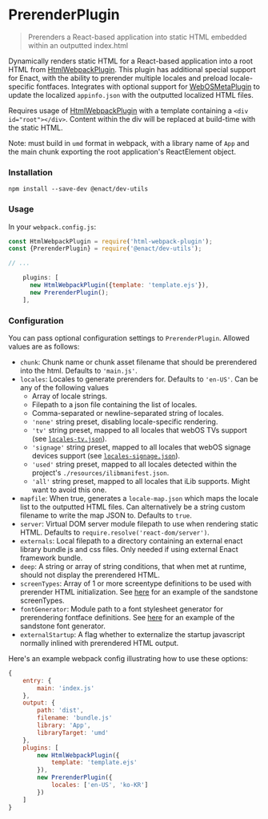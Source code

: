 # PrerenderPlugin

> Prerenders a React-based application into static HTML embedded within an outputted index.html

Dynamically renders static HTML for a React-based application into a root HTML from [HtmlWebpackPlugin](https://github.com/jantimon/html-webpack-plugin).  This plugin has additional special support for Enact, with the ability to prerender multiple locales and preload locale-specific fontfaces. Integrates with optional support for [WebOSMetaPlugin](../WebOSMetaPlugin/README.md) to update the localized `appinfo.json` with the outputted localized HTML files.

Requires usage of [HtmlWebpackPlugin](https://github.com/jantimon/html-webpack-plugin) with a template containing a `<div id="root"></div>`. Content within the div will be replaced at build-time with the static HTML.

Note: must build in `umd` format in webpack, with a library name of `App` and the main chunk exporting the root application's ReactElement object.

### Installation

```
npm install --save-dev @enact/dev-utils
```

### Usage

In your `webpack.config.js`:

```js
const HtmlWebpackPlugin = require('html-webpack-plugin');
const {PrerenderPlugin} = require('@enact/dev-utils');

// ...

    plugins: [
      new HtmlWebpackPlugin({template: 'template.ejs'}),
      new PrerenderPlugin();
    ],
```

### Configuration
You can pass optional configuration settings to `PrerenderPlugin`.
Allowed values are as follows:

- `chunk`: Chunk name or chunk asset filename that should be prerendered into the html. Defaults to `'main.js'`.
- `locales`: Locales to generate prerenders for. Defaults to `'en-US'`. Can be any of the following values
  - Array of locale strings.
  - Filepath to a json file containing the list of locales.
  - Comma-separated or newline-separated string of locales.
  - `'none'` string preset, disabling locale-specific rendering.
  - `'tv'` string preset, mapped to all locales that webOS TVs support (see [`locales-tv.json`](https://github.com/enactjs/dev-utils/blob/master/plugins/PrerenderPlugin/locales-tv.json)).
  - `'signage'` string preset, mapped to all locales that webOS signage devices support (see [`locales-signage.json`](https://github.com/enactjs/dev-utils/blob/master/plugins/PrerenderPlugin/locales-signage.json)).
  - `'used'` string preset, mapped to all locales detected within the project's `./resources/ilibmanifest.json`.
  - `'all'` string preset, mapped to all locales that iLib supports. Might want to avoid this one.
- `mapfile`:  When true, generates a `locale-map.json` which maps the locale list to the outputted HTML files. Can alternatively be a string custom filename to write the map JSON to. Defaults to `true`.
- `server`: Virtual DOM server module filepath to use when rendering static HTML. Defaults to `require.resolve('react-dom/server')`.
- `externals`: Local filepath to a directory containing an external enact library bundle js and css files. Only needed if using external Enact framework bundle.
- `deep`: A string or array of string conditions, that when met at runtime, should not display the prerendered HTML.
- `screenTypes`: Array of 1 or more screentype definitions to be used with prerender HTML initialization. See [here](https://github.com/enactjs/sandstone/blob/master/ThemeDecorator/screenTypes.json) for an example of the sandstone screenTypes.
- `fontGenerator`: Module path to a font stylesheet generator for prerendering fontface definitions. See [here](https://github.com/enactjs/sandstone/blob/master/ThemeDecorator/fontGenerator.js) for an example of the sandstone font generator.
- `externalStartup`:  A flag whether to externalize the startup javascript normally inlined with prerendered HTML output.

Here's an example webpack config illustrating how to use these options:
```javascript
{
	entry: {
		main: 'index.js'
	},
	output: {
		path: 'dist',
		filename: 'bundle.js'
		library: 'App',
  		libraryTarget: 'umd'
	},
	plugins: [
		new HtmlWebpackPlugin({
			template: 'template.ejs'
		}),
		new PrerenderPlugin({
			locales: ['en-US', 'ko-KR']
		})
	]
}
```
